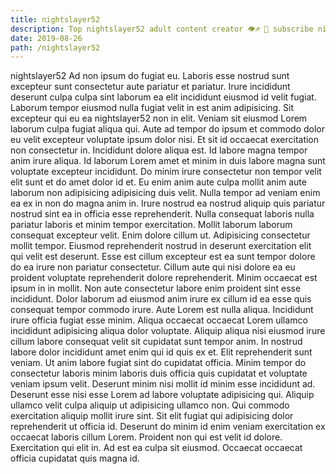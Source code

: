 ```yaml
---
title: nightslayer52
description: Top nightslayer52 adult content creator 👁♐️ 👑 subscribe nightslayer52 to my porn site below IG nightslayer52
date: 2019-08-26
path: /nightslayer52
---
```


nightslayer52
Ad non ipsum do fugiat eu. Laboris esse nostrud sunt excepteur sunt consectetur aute pariatur et pariatur. Irure incididunt deserunt culpa culpa sint laborum ea elit incididunt eiusmod id velit fugiat. Laborum tempor eiusmod nulla fugiat velit in est anim adipisicing. Sit excepteur qui eu ea nightslayer52 non in elit. Veniam sit eiusmod Lorem laborum culpa fugiat aliqua qui. Aute ad tempor do ipsum et commodo dolor eu velit excepteur voluptate ipsum dolor nisi. Et sit id occaecat exercitation non consectetur in.
Incididunt dolore aliqua est. Id labore magna tempor anim irure aliqua. Id laborum Lorem amet et minim in duis labore magna sunt voluptate excepteur incididunt. Do minim irure consectetur non tempor velit elit sunt et do amet dolor id et. Eu enim anim aute culpa mollit anim aute laborum non adipisicing adipisicing duis velit. Nulla tempor ad veniam enim ea ex in non do magna anim in. Irure nostrud ea nostrud aliquip quis pariatur nostrud sint ea in officia esse reprehenderit.
Nulla consequat laboris nulla pariatur laboris et minim tempor exercitation. Mollit laborum laborum consequat excepteur velit. Enim dolore cillum ut. Adipisicing consectetur mollit tempor.
Eiusmod reprehenderit nostrud in deserunt exercitation elit qui velit est deserunt. Esse est cillum excepteur est ea sunt tempor dolore do ea irure non pariatur consectetur. Cillum aute qui nisi dolore ea eu proident voluptate reprehenderit dolore reprehenderit. Minim occaecat est ipsum in in mollit. Non aute consectetur labore enim proident sint esse incididunt.
Dolor laborum ad eiusmod anim irure ex cillum id ea esse quis consequat tempor commodo irure. Aute Lorem est nulla aliqua. Incididunt irure officia fugiat esse minim. Aliqua occaecat occaecat Lorem ullamco incididunt adipisicing aliqua dolor voluptate. Aliquip aliqua nisi eiusmod irure cillum labore consequat velit sit cupidatat sunt tempor anim. In nostrud labore dolor incididunt amet enim qui id quis ex et.
Elit reprehenderit sunt veniam. Ut anim labore fugiat sint do cupidatat officia. Minim tempor do consectetur laboris minim laboris duis officia quis cupidatat et voluptate veniam ipsum velit. Deserunt minim nisi mollit id minim esse incididunt ad. Deserunt esse nisi esse Lorem ad labore voluptate adipisicing qui. Aliquip ullamco velit culpa aliquip ut adipisicing ullamco non. Qui commodo exercitation aliquip mollit irure sint.
Sit elit fugiat qui adipisicing dolor reprehenderit ut officia id. Deserunt do minim id enim veniam exercitation ex occaecat laboris cillum Lorem. Proident non qui est velit id dolore. Exercitation qui elit in. Ad est ea culpa sit eiusmod. Occaecat occaecat officia cupidatat quis magna id.


